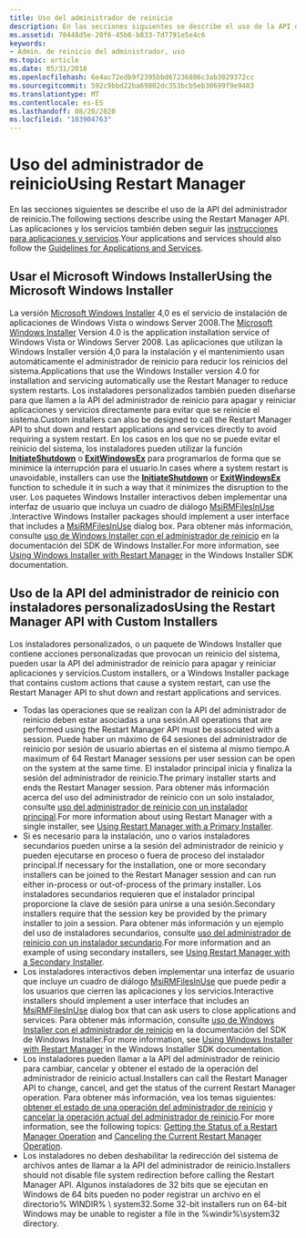 ```yaml
---
title: Uso del administrador de reinicio
description: En las secciones siguientes se describe el uso de la API del administrador de reinicio.
ms.assetid: 78448d5e-20f6-45b6-b833-7d7791e5e4c6
keywords:
- Admin. de reinicio del administrador, uso
ms.topic: article
ms.date: 05/31/2018
ms.openlocfilehash: 6e4ac72edb9f2395bbd67236806c3ab3029372cc
ms.sourcegitcommit: 592c9bbd22ba69802dc353bcb5eb30699f9e9403
ms.translationtype: MT
ms.contentlocale: es-ES
ms.lasthandoff: 08/20/2020
ms.locfileid: "103904763"
---
```

# <a name="using-restart-manager"></a><span data-ttu-id="0d835-104">Uso del administrador de reinicio</span><span class="sxs-lookup"><span data-stu-id="0d835-104">Using Restart Manager</span></span>

<span data-ttu-id="0d835-105">En las secciones siguientes se describe el uso de la API del administrador de reinicio.</span><span class="sxs-lookup"><span data-stu-id="0d835-105">The following sections describe using the Restart Manager API.</span></span> <span data-ttu-id="0d835-106">Las aplicaciones y los servicios también deben seguir las [instrucciones para aplicaciones y servicios](guidelines-for-applications-and-services.md).</span><span class="sxs-lookup"><span data-stu-id="0d835-106">Your applications and services should also follow the [Guidelines for Applications and Services](guidelines-for-applications-and-services.md).</span></span>

## <a name="using-the-microsoft-windows-installer"></a><span data-ttu-id="0d835-107">Usar el Microsoft Windows Installer</span><span class="sxs-lookup"><span data-stu-id="0d835-107">Using the Microsoft Windows Installer</span></span>

<span data-ttu-id="0d835-108">La versión [Microsoft Windows Installer](/windows/desktop/Msi/windows-installer-portal) 4,0 es el servicio de instalación de aplicaciones de Windows Vista o windows Server 2008.</span><span class="sxs-lookup"><span data-stu-id="0d835-108">The [Microsoft Windows Installer](/windows/desktop/Msi/windows-installer-portal) Version 4.0 is the application installation service of Windows Vista or Windows Server 2008.</span></span> <span data-ttu-id="0d835-109">Las aplicaciones que utilizan la Windows Installer versión 4,0 para la instalación y el mantenimiento usan automáticamente el administrador de reinicio para reducir los reinicios del sistema.</span><span class="sxs-lookup"><span data-stu-id="0d835-109">Applications that use the Windows Installer version 4.0 for installation and servicing automatically use the Restart Manager to reduce system restarts.</span></span> <span data-ttu-id="0d835-110">Los instaladores personalizados también pueden diseñarse para que llamen a la API del administrador de reinicio para apagar y reiniciar aplicaciones y servicios directamente para evitar que se reinicie el sistema.</span><span class="sxs-lookup"><span data-stu-id="0d835-110">Custom installers can also be designed to call the Restart Manager API to shut down and restart applications and services directly to avoid requiring a system restart.</span></span> <span data-ttu-id="0d835-111">En los casos en los que no se puede evitar el reinicio del sistema, los instaladores pueden utilizar la función [**InitiateShutdown**](/windows/desktop/api/winreg/nf-winreg-initiateshutdowna) o [**ExitWindowsEx**](/windows/desktop/api/winuser/nf-winuser-exitwindowsex) para programarlos de forma que se minimice la interrupción para el usuario.</span><span class="sxs-lookup"><span data-stu-id="0d835-111">In cases where a system restart is unavoidable, installers can use the [**InitiateShutdown**](/windows/desktop/api/winreg/nf-winreg-initiateshutdowna) or [**ExitWindowsEx**](/windows/desktop/api/winuser/nf-winuser-exitwindowsex) function to schedule it in such a way that it minimizes the disruption to the user.</span></span> <span data-ttu-id="0d835-112">Los paquetes Windows Installer interactivos deben implementar una interfaz de usuario que incluya un cuadro de diálogo [MsiRMFilesInUse](/windows/desktop/Msi/msirmfilesinuse-dialog) .</span><span class="sxs-lookup"><span data-stu-id="0d835-112">Interactive Windows Installer packages should implement a user interface that includes a [MsiRMFilesInUse](/windows/desktop/Msi/msirmfilesinuse-dialog) dialog box.</span></span> <span data-ttu-id="0d835-113">Para obtener más información, consulte [uso de Windows Installer con el administrador de reinicio](/windows/desktop/Msi/using-windows-installer-with-restart-manager) en la documentación del SDK de Windows Installer.</span><span class="sxs-lookup"><span data-stu-id="0d835-113">For more information, see [Using Windows Installer with Restart Manager](/windows/desktop/Msi/using-windows-installer-with-restart-manager) in the Windows Installer SDK documentation.</span></span>

## <a name="using-the-restart-manager-api-with-custom-installers"></a><span data-ttu-id="0d835-114">Uso de la API del administrador de reinicio con instaladores personalizados</span><span class="sxs-lookup"><span data-stu-id="0d835-114">Using the Restart Manager API with Custom Installers</span></span>

<span data-ttu-id="0d835-115">Los instaladores personalizados, o un paquete de Windows Installer que contiene acciones personalizadas que provocan un reinicio del sistema, pueden usar la API del administrador de reinicio para apagar y reiniciar aplicaciones y servicios.</span><span class="sxs-lookup"><span data-stu-id="0d835-115">Custom installers, or a Windows Installer package that contains custom actions that cause a system restart, can use the Restart Manager API to shut down and restart applications and services.</span></span>

-   <span data-ttu-id="0d835-116">Todas las operaciones que se realizan con la API del administrador de reinicio deben estar asociadas a una sesión.</span><span class="sxs-lookup"><span data-stu-id="0d835-116">All operations that are performed using the Restart Manager API must be associated with a session.</span></span> <span data-ttu-id="0d835-117">Puede haber un máximo de 64 sesiones del administrador de reinicio por sesión de usuario abiertas en el sistema al mismo tiempo.</span><span class="sxs-lookup"><span data-stu-id="0d835-117">A maximum of 64 Restart Manager sessions per user session can be open on the system at the same time.</span></span> <span data-ttu-id="0d835-118">El instalador principal inicia y finaliza la sesión del administrador de reinicio.</span><span class="sxs-lookup"><span data-stu-id="0d835-118">The primary installer starts and ends the Restart Manager session.</span></span> <span data-ttu-id="0d835-119">Para obtener más información acerca del uso del administrador de reinicio con un solo instalador, consulte [uso del administrador de reinicio con un instalador principal](using-restart-manager-with-a-primary-installer.md).</span><span class="sxs-lookup"><span data-stu-id="0d835-119">For more information about using Restart Manager with a single installer, see [Using Restart Manager with a Primary Installer](using-restart-manager-with-a-primary-installer.md).</span></span>
-   <span data-ttu-id="0d835-120">Si es necesario para la instalación, uno o varios instaladores secundarios pueden unirse a la sesión del administrador de reinicio y pueden ejecutarse en proceso o fuera de proceso del instalador principal.</span><span class="sxs-lookup"><span data-stu-id="0d835-120">If necessary for the installation, one or more secondary installers can be joined to the Restart Manager session and can run either in-process or out-of-process of the primary installer.</span></span> <span data-ttu-id="0d835-121">Los instaladores secundarios requieren que el instalador principal proporcione la clave de sesión para unirse a una sesión.</span><span class="sxs-lookup"><span data-stu-id="0d835-121">Secondary installers require that the session key be provided by the primary installer to join a session.</span></span> <span data-ttu-id="0d835-122">Para obtener más información y un ejemplo del uso de instaladores secundarios, consulte [uso del administrador de reinicio con un instalador secundario](using-restart-manager-with-a-secondary-installer.md).</span><span class="sxs-lookup"><span data-stu-id="0d835-122">For more information and an example of using secondary installers, see [Using Restart Manager with a Secondary Installer](using-restart-manager-with-a-secondary-installer.md).</span></span>
-   <span data-ttu-id="0d835-123">Los instaladores interactivos deben implementar una interfaz de usuario que incluye un cuadro de diálogo [MsiRMFilesInUse](/windows/desktop/Msi/msirmfilesinuse-dialog) que puede pedir a los usuarios que cierren las aplicaciones y los servicios.</span><span class="sxs-lookup"><span data-stu-id="0d835-123">Interactive installers should implement a user interface that includes an [MsiRMFilesInUse](/windows/desktop/Msi/msirmfilesinuse-dialog) dialog box that can ask users to close applications and services.</span></span> <span data-ttu-id="0d835-124">Para obtener más información, consulte [uso de Windows Installer con el administrador de reinicio](/windows/desktop/Msi/using-windows-installer-with-restart-manager) en la documentación del SDK de Windows Installer.</span><span class="sxs-lookup"><span data-stu-id="0d835-124">For more information, see [Using Windows Installer with Restart Manager](/windows/desktop/Msi/using-windows-installer-with-restart-manager) in the Windows Installer SDK documentation.</span></span>
-   <span data-ttu-id="0d835-125">Los instaladores pueden llamar a la API del administrador de reinicio para cambiar, cancelar y obtener el estado de la operación del administrador de reinicio actual.</span><span class="sxs-lookup"><span data-stu-id="0d835-125">Installers can call the Restart Manager API to change, cancel, and get the status of the current Restart Manager operation.</span></span> <span data-ttu-id="0d835-126">Para obtener más información, vea los temas siguientes: [obtener el estado de una operación del administrador de reinicio](getting-the-status-of-a-restart-manager-operation.md) y [cancelar la operación actual del administrador de reinicio](canceling-the-current-restart-manager-operation.md).</span><span class="sxs-lookup"><span data-stu-id="0d835-126">For more information, see the following topics: [Getting the Status of a Restart Manager Operation](getting-the-status-of-a-restart-manager-operation.md) and [Canceling the Current Restart Manager Operation](canceling-the-current-restart-manager-operation.md).</span></span>
-   <span data-ttu-id="0d835-127">Los instaladores no deben deshabilitar la redirección del sistema de archivos antes de llamar a la API del administrador de reinicio.</span><span class="sxs-lookup"><span data-stu-id="0d835-127">Installers should not disable file system redirection before calling the Restart Manager API.</span></span> <span data-ttu-id="0d835-128">Algunos instaladores de 32 bits que se ejecutan en Windows de 64 bits pueden no poder registrar un archivo en el directorio% WINDIR% \\ system32.</span><span class="sxs-lookup"><span data-stu-id="0d835-128">Some 32-bit installers run on 64-bit Windows may be unable to register a file in the %windir%\\system32 directory.</span></span>

 

 